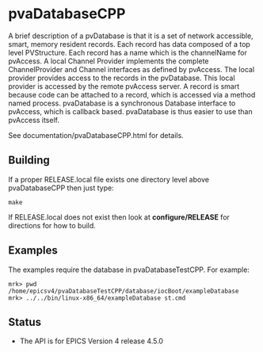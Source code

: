 pvaDatabaseCPP
============


A brief description of a pvDatabase is that it is a set of network accessible, smart, memory resident records. Each record has data composed of a top level PVStructure. Each record has a name which is the channelName for pvAccess. A local Channel Provider implements the complete ChannelProvider and Channel interfaces as defined by pvAccess. The local provider provides access to the records in the pvDatabase. This local provider is accessed by the remote pvAccess server. A record is smart because code can be attached to a record, which is accessed via a method named process.
pvaDatabase is a synchronous Database interface to pvAccess,
which is callback based.
pvaDatabase is thus easier to use than pvAccess itself.

See documentation/pvaDatabaseCPP.html for details.

Building
--------

If a proper RELEASE.local file exists one directory level above pvaDatabaseCPP
then just type:

    make

If RELEASE.local does not exist then look at <b>configure/RELEASE</b>
for directions for how to build.

Examples
------------

The examples require the database in pvaDatabaseTestCPP.
For example:

    mrk> pwd
    /home/epicsv4/pvaDatabaseTestCPP/database/iocBoot/exampleDatabase
    mrk> ../../bin/linux-x86_64/exampleDatabase st.cmd 

Status
------

* The API is for EPICS Version 4 release 4.5.0


